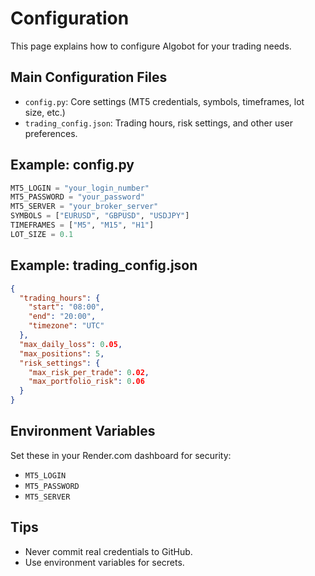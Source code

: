# Configuration

This page explains how to configure Algobot for your trading needs.

## Main Configuration Files
- `config.py`: Core settings (MT5 credentials, symbols, timeframes, lot size, etc.)
- `trading_config.json`: Trading hours, risk settings, and other user preferences.

## Example: config.py
```python
MT5_LOGIN = "your_login_number"
MT5_PASSWORD = "your_password"
MT5_SERVER = "your_broker_server"
SYMBOLS = ["EURUSD", "GBPUSD", "USDJPY"]
TIMEFRAMES = ["M5", "M15", "H1"]
LOT_SIZE = 0.1
```

## Example: trading_config.json
```json
{
  "trading_hours": {
    "start": "08:00",
    "end": "20:00",
    "timezone": "UTC"
  },
  "max_daily_loss": 0.05,
  "max_positions": 5,
  "risk_settings": {
    "max_risk_per_trade": 0.02,
    "max_portfolio_risk": 0.06
  }
}
```

## Environment Variables
Set these in your Render.com dashboard for security:
- `MT5_LOGIN`
- `MT5_PASSWORD`
- `MT5_SERVER`

## Tips
- Never commit real credentials to GitHub.
- Use environment variables for secrets. 